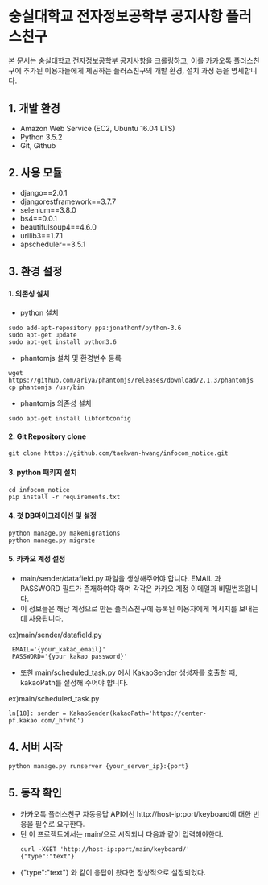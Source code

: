 
# 숭실대학교 전자정보공학부 공지사항 플러스친구
본 문서는 [숭실대학교 전자정보공학부 공지사항](http://infocom.ssu.ac.kr/rb/?c=2/38)을 크롤링하고, 이를 카카오톡 플러스친구에 추가된 이용자들에게 제공하는 플러스친구의 개발 환경, 설치 과정 등을 명세합니다.

## 1. 개발 환경

 * Amazon Web Service (EC2, Ubuntu 16.04 LTS)
 * Python 3.5.2
 * Git, Github

## 2. 사용 모듈

* django==2.0.1
* djangorestframework==3.7.7
* selenium==3.8.0
* bs4==0.0.1
* beautifulsoup4==4.6.0
* urllib3==1.7.1 
* apscheduler==3.5.1
## 3. 환경 설정

#### 1. 의존성 설치 

 * python 설치
  ~~~~
  sudo add-apt-repository ppa:jonathonf/python-3.6
  sudo apt-get update
  sudo apt-get install python3.6
  ~~~~
  
 * phantomjs 설치 및 환경변수 등록
  ~~~~
  wget https://github.com/ariya/phantomjs/releases/download/2.1.3/phantomjs
  cp phantomjs /usr/bin
  ~~~~
     
 * phantomjs 의존성 설치
  ~~~~
  sudo apt-get install libfontconfig
  ~~~~
  
#### 2. Git Repository clone

  ~~~~
  git clone https://github.com/taekwan-hwang/infocom_notice.git
  ~~~~
  
#### 3. python 패키지 설치 

  ~~~~
  cd infocom_notice
  pip install -r requirements.txt
  ~~~~
  
#### 4. 첫 DB마이그레이션 및 설정

  ~~~~
  python manage.py makemigrations
  python manage.py migrate
  ~~~~
  
#### 5. 카카오 계정 설정
* main/sender/datafield.py 파일을 생성해주어야 합니다. 
EMAIL 과 PASSWORD 필드가 존재하여야 하며 각각은 카카오 계정 이메일과 비밀번호입니다.
* 이 정보들은 해당 계정으로 만든 플러스친구에 등록된 이용자에게 메시지를 보내는 데 사용됩니다.
 
 ex)main/sender/datafield.py
 ~~~~
  EMAIL='{your_kakao_email}'
  PASSWORD='{your_kakao_password}'
 ~~~~
* 또한 main/scheduled_task.py 에서 KakaoSender 생성자를 호출할 때, kakaoPath를 설정해 주어야 합니다.

ex)main/scheduled_task.py

 ~~~~
 ln[18]: sender = KakaoSender(kakaoPath='https://center-pf.kakao.com/_hfvhC')
 ~~~~
 
## 4. 서버 시작
 ~~~~
 python manage.py runserver {your_server_ip}:{port}
 ~~~~
 
## 5. 동작 확인 
 * 카카오톡 플러스친구 자동응답 API에선 http://host-ip:port/keyboard에 대한 반응을 필수로 요구한다.
 * 단 이 프로젝트에서는 main/으로 시작되니 다음과 같이 입력해야한다.
   ~~~~
   curl -XGET 'http://host-ip:port/main/keyboard/'
   {"type":"text"}
   ~~~~
 * {"type":"text"} 와 같이 응답이 왔다면 정상적으로 설정되었다.
 
 
